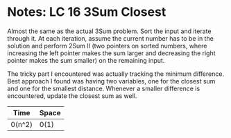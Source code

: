 # Notes: LC 16 3Sum Closest

Almost the same as the actual 3Sum problem. Sort the input and iterate through
it. At each iteration, assume the current number has to be in the solution and
perform 2Sum II (two pointers on sorted numbers, where increasing the left
pointer makes the sum larger and decreasing the right pointer makes the sum
smaller) on the remaining input.

The tricky part I encountered was actually tracking the minimum difference. Best
approach I found was having two variables, one for the closest sum and one for
the smallest distance. Whenever a smaller difference is encountered, update the
closest sum as well.

| Time   | Space |
| ------ | ----- |
| 0(n^2) | 0(1)  |
